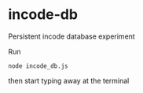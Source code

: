 # incode-db
Persistent incode database experiment

Run 
```
node incode_db.js
```
then start typing away at the terminal
